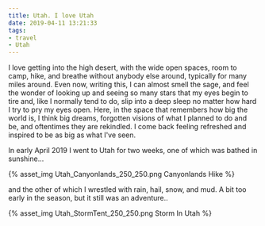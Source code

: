 ```yaml
---
title: Utah. I love Utah
date: 2019-04-11 13:21:33
tags:
- travel
- Utah
---
```


I love getting into the high desert, with the wide open spaces, room to camp, hike, and breathe without anybody else around, typically for many miles around. Even now, writing this, I can almost smell the sage, and feel the wonder of looking up and seeing so many stars that my eyes begin to tire and, like I normally tend to do, slip into a deep sleep no matter how hard I try to pry my eyes open.  Here, in the space that remembers how big the world is, I think big dreams, forgotten visions of what I planned to do and be, and oftentimes they are rekindled. I come back feeling refreshed and inspired to be as big as what I've seen.

In early April 2019 I went to Utah for two weeks, one of which was bathed in sunshine...

{% asset_img Utah_Canyonlands_250_250.png Canyonlands Hike %}

 and the other of which I wrestled with rain, hail, snow, and mud. A bit too early in the season, but it still was an adventure..

{% asset_img Utah_StormTent_250_250.png Storm In Utah %}

